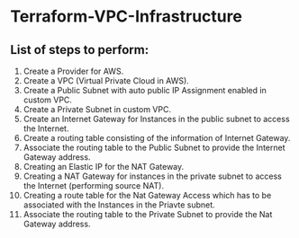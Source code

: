 # Terraform-VPC-Infrastructure

## List of steps to perform:

1. Create a Provider for AWS.
2. Create a VPC (Virtual Private Cloud in AWS).
3. Create a Public Subnet with auto public IP Assignment enabled in custom VPC.
4. Create a Private Subnet in custom VPC.
5. Create an Internet Gateway for Instances in the public subnet to access the Internet.
6. Create a routing table consisting of the information of Internet Gateway.
7. Associate the routing table to the Public Subnet to provide the Internet Gateway address.
8. Creating an Elastic IP for the NAT Gateway.
9. Creating a NAT Gateway for instances in the private subnet to access the Internet (performing source NAT).
10. Creating a route table for the Nat Gateway Access which has to be associated with the Instances in the Priavte subnet.
11. Associate the routing table to the Private Subnet to provide the Nat Gateway address.
